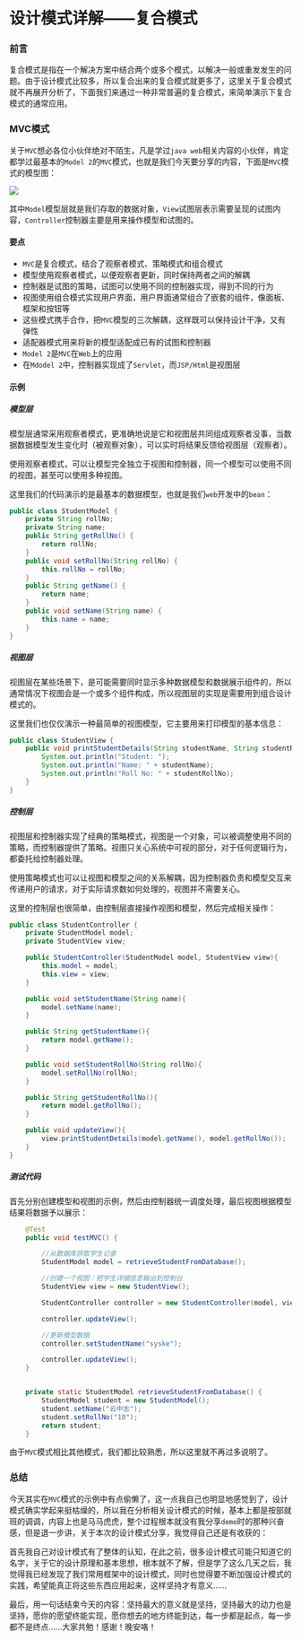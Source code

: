 # 设计模式详解——复合模式

### 前言

复合模式是指在一个解决方案中结合两个或多个模式，以解决一般或重发发生的问题。由于设计模式比较多，所以复合出来的复合模式就更多了，这里关于复合模式就不再展开分析了，下面我们来通过一种非常普遍的复合模式，来简单演示下复合模式的通常应用。



### MVC模式

关于`MVC`想必各位小伙伴绝对不陌生，凡是学过`java web`相关内容的小伙伴，肯定都学过最基本的`Model 2`的`MVC`模式，也就是我们今天要分享的内容，下面是`MVC`模式的模型图：

![](https://gitee.com/sysker/picBed/raw/master/images/20211021131712.png)

其中`Model`模型层就是我们存取的数据对象，`View`试图层表示需要呈现的试图内容，`Controller`控制器主要是用来操作模型和试图的。

#### 要点

- `MVC`是复合模式，结合了观察者模式、策略模式和组合模式
- 模型使用观察者模式，以便观察者更新，同时保持两者之间的解耦
- 控制器是试图的策略，试图可以使用不同的控制器实现，得到不同的行为
- 视图使用组合模式实现用户界面，用户界面通常组合了嵌套的组件，像面板、框架和按钮等
- 这些模式携手合作，把`MVC`模型的三次解耦，这样既可以保持设计干净，又有弹性
- 适配器模式用来将新的模型适配成已有的试图和控制器
- `Model 2`是`MVC`在`Web`上的应用
- 在`Mdodel 2`中，控制器实现成了`Servlet`，而`JSP/Html`是视图层

#### 示例

##### 模型层

模型层通常采用观察者模式，更准确地说是它和视图层共同组成观察者没事，当数据数据模型发生变化时（被观察对象），可以实时将结果反馈给视图层（观察者）。

使用观察者模式，可以让模型完全独立于视图和控制器，同一个模型可以使用不同的视图，甚至可以使用多种视图。

这里我们的代码演示的是最基本的数据模型，也就是我们`web`开发中的`bean`：

```java
public class StudentModel {
    private String rollNo;
    private String name;
    public String getRollNo() {
        return rollNo;
    }
    public void setRollNo(String rollNo) {
        this.rollNo = rollNo;
    }
    public String getName() {
        return name;
    }
    public void setName(String name) {
        this.name = name;
    }
}
```

##### 视图层

视图层在某些场景下，是可能需要同时显示多种数据模型和数据展示组件的，所以通常情况下视图会是一个或多个组件构成，所以视图层的实现是需要用到组合设计模式的。

这里我们也仅仅演示一种最简单的视图模型，它主要用来打印模型的基本信息：

```java
public class StudentView {
    public void printStudentDetails(String studentName, String studentRollNo){
        System.out.println("Student: ");
        System.out.println("Name: " + studentName);
        System.out.println("Roll No: " + studentRollNo);
    }
}
```

##### 控制层

视图层和控制器实现了经典的策略模式，视图是一个对象，可以被调整使用不同的策略，而控制器提供了策略。视图只关心系统中可视的部分，对于任何逻辑行为，都委托给控制器处理。

使用策略模式也可以让视图和模型之间的关系解耦，因为控制器负责和模型交互来传递用户的请求，对于实际请求数如何处理的，视图并不需要关心。

这里的控制层也很简单，由控制层直接操作视图和模型，然后完成相关操作：

```java
public class StudentController {
    private StudentModel model;
    private StudentView view;

    public StudentController(StudentModel model, StudentView view){
        this.model = model;
        this.view = view;
    }

    public void setStudentName(String name){
        model.setName(name);
    }

    public String getStudentName(){
        return model.getName();
    }

    public void setStudentRollNo(String rollNo){
        model.setRollNo(rollNo);
    }

    public String getStudentRollNo(){
        return model.getRollNo();
    }

    public void updateView(){
        view.printStudentDetails(model.getName(), model.getRollNo());
    }
}
```

##### 测试代码

首先分别创建模型和视图的示例，然后由控制器统一调度处理，最后视图根据模型结果将数据予以展示：

```java
	@Test
    public void testMVC() {

        //从数据库获取学生记录
        StudentModel model = retrieveStudentFromDatabase();

        //创建一个视图：把学生详细信息输出到控制台
        StudentView view = new StudentView();

        StudentController controller = new StudentController(model, view);

        controller.updateView();

        //更新模型数据
        controller.setStudentName("syske");

        controller.updateView();
    }


    private static StudentModel retrieveStudentFromDatabase() {
        StudentModel student = new StudentModel();
        student.setName("云中志");
        student.setRollNo("10");
        return student;
    }
```

由于`MVC`模式相比其他模式，我们都比较熟悉，所以这里就不再过多说明了。

### 总结

今天其实在`MVC`模式的示例中有点偷懒了，这一点我自己也明显地感觉到了，设计模式确实学起来挺枯燥的，所以我在分析相关设计模式的时候，基本上都是按部就班的调调，内容上也是马马虎虎，整个过程根本就没有我分享`demo`时的那种兴奋感，但是退一步讲，关于本次的设计模式分享，我觉得自己还是有收获的：

首先我自己对设计模式有了整体的认知，在此之前，很多设计模式可能只知道它的名字，关于它的设计原理和基本思想，根本就不了解，但是学了这么几天之后，我觉得我已经发现了我们常用框架中的设计模式，同时也觉得要不断加强设计模式的实践，希望能真正将这些东西应用起来，这样坚持才有意义……

最后，用一句话结束今天的内容：坚持最大的意义就是坚持，坚持最大的动力也是坚持，愿你的愿望终能实现，愿你想去的地方终能到达，每一步都是起点，每一步都不是终点……大家共勉！感谢！晚安咯！